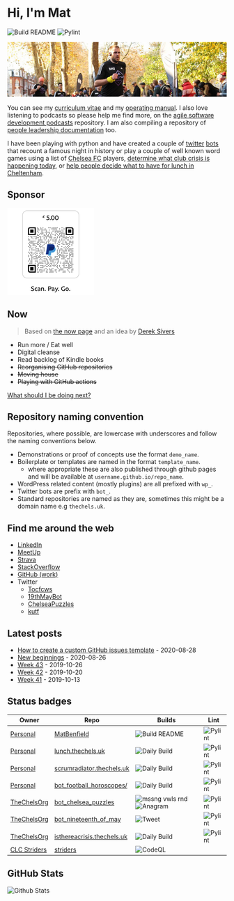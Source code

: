# Hi, I'm Mat

![Build README](https://github.com/MatBenfield/MatBenfield/workflows/Build%20README/badge.svg) ![Pylint](https://github.com/MatBenfield/MatBenfield/workflows/Pylint/badge.svg)

![banner photo of Mat running in London](https://raw.githubusercontent.com/MatBenfield/MatBenfield/master/images/gh-header-image-cropped.jpg)

You can see my [curriculum vitae](https://github.com/MatBenfield/MatBenfield/blob/master/curriculum-vitae.md) and my [operating manual](https://github.com/MatBenfield/MatBenfield/blob/master/operating-manual.md). I also love listening to podcasts so please help me find more, on the [agile software development podcasts](https://github.com/MatBenfield/agile_software_development_podcasts) repository. I am also compiling a repository of [people leadership documentation](https://github.com/MatBenfield/people_leadership_documentation) too.

I have been playing with python and have created a couple of [twitter](https://github.com/TheChelsOrg/bot_nineteenth_of_may) [bots](https://github.com/TheChelsOrg/bot_twitter_word_games) that recount a famous night in history or play a couple of well known word games using a list of [Chelsea FC](https://github.com/TheChelsOrg/) players, [determine what club crisis is happening today](https://isthereacrisis.thechels.uk), or [help people decide what to have for lunch in Cheltenham](https://lunch.thechels.uk).

## Sponsor

![Paypal donation qr code](https://raw.githubusercontent.com/MatBenfield/MatBenfield/master/images/paypal-qr-code-5.png)

## Now

> Based on [the now page](https://thenow.page) and an idea by [Derek Sivers](https://sive.rs/nowff)

- Run more / Eat well
- Digital cleanse
- Read backlog of Kindle books
- ~~Reorganising GitHub repositories~~
- ~~Moving house~~
- ~~Playing with GitHub actions~~

[What should I be doing next?](/MatBenfield/MatBenfield/issues/new?assignees=MatBenfield&labels=Next&template=next.md&title=Next%3A+)

## Repository naming convention

Repositories, where possible, are lowercase with underscores and follow the naming conventions below.

- Demonstrations or proof of concepts use the format `demo_name`.
- Boilerplate or templates are named in the format `template_name`.
  - where appropriate these are also published through github pages and will be available at `username.github.io/repo_name`.
- WordPress related content (mostly plugins) are all prefixed with `wp_`.
- Twitter bots are prefix with `bot_`.
- Standard repositories are named as they are, sometimes this might be a domain name e.g `thechels.uk`.

## Find me around the web

- [LinkedIn](https://www.linkedin.com/in/mat-benfield/)
- [MeetUp](https://www.meetup.com/members/197754442/)
- [Strava](https://www.strava.com/athletes/24249743)
- [StackOverflow](https://stackoverflow.com/users/894932/mat-benfield?tab=topactivity)
- [GitHub (work)](https://github.com/MatBenfieldHESA)
- Twitter
  - [Tocfcws](https://twitter.com/tocfcws)
  - [19thMayBot](https://twitter.com/19thMayBot)
  - [ChelseaPuzzles](https://twitter.com/ChelseaPuzzles)
  - [kutf](https://twitter.com/kutf)


## Latest posts

<!-- blog starts -->
- [How to create a custom GitHub issues template](https://thechels.uk/how-to-create-a-custom-issue-template-in-github) - 2020-08-28
- [New beginnings](https://thechels.uk/new-beginnings) - 2020-08-26
- [Week 43](https://thechels.uk/week-43) - 2019-10-26
- [Week 42](https://thechels.uk/week-42) - 2019-10-20
- [Week 41](https://thechels.uk/week-41) - 2019-10-13
<!-- blog ends -->

## Status badges

| Owner | Repo | Builds | Lint |
|--|--|--|--|
| [Personal](https://github.com/MatBenfield/) | [MatBenfield](https://github.com/MatBenfield/MatBenfield) | ![Build README](https://github.com/MatBenfield/MatBenfield/workflows/Build%20README/badge.svg) | ![Pylint](https://github.com/MatBenfield/MatBenfield/workflows/Pylint/badge.svg) | 
| [Personal](https://github.com/MatBenfield/) | [lunch.thechels.uk](https://github.com/MatBenfield/lunch.thechels.uk) | ![Daily Build](https://github.com/MatBenfield/lunch.thechels.uk/workflows/Daily%20Build/badge.svg) |![Pylint](https://github.com/MatBenfield/lunch.thechels.uk/workflows/Pylint/badge.svg)|
| [Personal](https://github.com/MatBenfield/) | [scrumradiator.thechels.uk](https://github.com/MatBenfield/scrumradiator.thechels.uk) | ![Daily Build](https://github.com/MatBenfield/scrumradiator.thechels.uk/workflows/Daily%20Build/badge.svg) |![Pylint](https://github.com/MatBenfield/scrumradiator.thechels.uk/workflows/Pylint/badge.svg)|
| [Personal](https://github.com/MatBenfield/) | [bot_football_horoscopes/](https://github.com/MatBenfield/bot_football_horoscopes/) | ![Daily Build](https://github.com/MatBenfield/bot_football_horoscopes/workflows/Daily%20Build/badge.svg) | ![Pylint](https://github.com/MatBenfield/bot_football_horoscopes/workflows/Pylint/badge.svg) |
| [TheChelsOrg](https://github.com/TheChelsOrg/) | [bot_chelsea_puzzles](https://github.com/TheChelsOrg/bot_chelsea_puzzles/) | ![mssng vwls rnd](https://github.com/TheChelsOrg/bot_chelsea_puzzles/workflows/mssng%20vwls%20rnd/badge.svg) ![Anagram](https://github.com/TheChelsOrg/bot_chelsea_puzzles/workflows/Anagram/badge.svg) | ![Pylint](https://github.com/TheChelsOrg/bot_chelsea_puzzles/workflows/Pylint/badge.svg)|
| [TheChelsOrg](https://github.com/TheChelsOrg/) | [bot_nineteenth_of_may](https://github.com/TheChelsOrg/bot_nineteenth_of_may/) | ![Tweet](https://github.com/TheChelsOrg/bot_nineteenth_of_may/workflows/Tweet/badge.svg)| ![Pylint](https://github.com/TheChelsOrg/bot_nineteenth_of_may/workflows/Pylint/badge.svg)|
| [TheChelsOrg](https://github.com/TheChelsOrg/) | [isthereacrisis.thechels.uk](https://github.com/TheChelsOrg/isthereacrisis.thechels.uk/) | ![Daily Build](https://github.com/TheChelsOrg/isthereacrisis.thechels.uk/workflows/Daily%20Build/badge.svg) | ![Pylint](https://github.com/TheChelsOrg/isthereacrisis.thechels.uk/workflows/Pylint/badge.svg) |
| [CLC Striders](https://github.com/CLCStriders/) | [striders](https://github.com/CLCStriders/striders/) | ![CodeQL](https://github.com/CLCStriders/striders/workflows/CodeQL/badge.svg) |

## GitHub Stats

![Github Stats](https://github-readme-stats.vercel.app/api?username=MatBenfield&show_icons=true)
